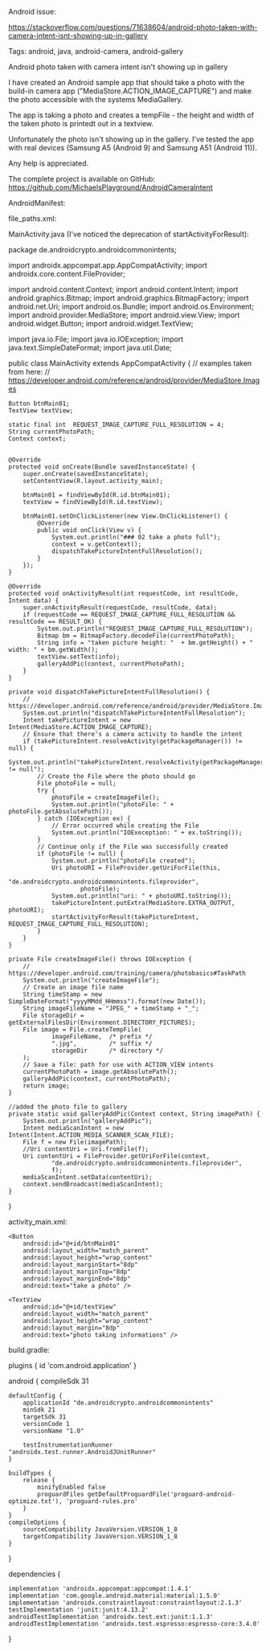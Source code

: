 Android issue:

https://stackoverflow.com/questions/71638604/android-photo-taken-with-camera-intent-isnt-showing-up-in-gallery

Tags: android, java, android-camera, android-gallery

Android photo taken with camera intent isn't showing up in gallery

I have created an Android sample app that should take a photo with the
build-in camera app ("MediaStore.ACTION_IMAGE_CAPTURE") and make
the photo accessible with the systems MediaGallery.

The app is taking a photo and creates a tempFile - the height and width 
of the taken photo is printedt out in a textview.

Unfortunately the photo isn't showing up in the gallery. I've tested the app 
with real devices (Samsung A5 (Android 9) and Samsung A51 (Android 11)).

Any help is appreciated.

The complete project is available on GitHub: https://github.com/MichaelsPlayground/AndroidCameraIntent

AndroidManifest:

<?xml version="1.0" encoding="utf-8"?>
<manifest xmlns:android="http://schemas.android.com/apk/res/android"
package="de.androidcrypto.androidcommonintents">
<uses-feature android:name="android.hardware.camera"
android:required="true" />
<uses-permission android:name="android.permission.WRITE_EXTERNAL_STORAGE"/>
<application
android:requestLegacyExternalStorage="true"
android:allowBackup="true"
android:icon="@mipmap/ic_launcher"
android:label="@string/app_name"
android:roundIcon="@mipmap/ic_launcher_round"
android:supportsRtl="true"
android:theme="@style/Theme.AndroidCommonIntents">
<activity
android:name=".MainActivity"
android:exported="true">
<intent-filter>
<action android:name="android.intent.action.MAIN" />
<category android:name="android.intent.category.LAUNCHER" />
</intent-filter>
<intent-filter>
<action android:name="android.media.action.IMAGE_CAPTURE" />
<category android:name="android.intent.category.DEFAULT" />
</intent-filter>
</activity>
<provider
android:name="androidx.core.content.FileProvider"
android:authorities="de.androidcrypto.androidcommonintents.fileprovider"
android:exported="false"
android:grantUriPermissions="true">
<meta-data
android:name="android.support.FILE_PROVIDER_PATHS"
android:resource="@xml/file_paths" />
</provider>
</application>
</manifest>

file_paths.xml:

<?xml version="1.0" encoding="utf-8"?>
<paths xmlns:android="http://schemas.android.com/apk/res/android">
    <external-files-path name="my_images" path="Pictures" />
</paths>

MainActivity.java (I've noticed the deprecation of startActivityForResult):

package de.androidcrypto.androidcommonintents;

import androidx.appcompat.app.AppCompatActivity;
import androidx.core.content.FileProvider;

import android.content.Context;
import android.content.Intent;
import android.graphics.Bitmap;
import android.graphics.BitmapFactory;
import android.net.Uri;
import android.os.Bundle;
import android.os.Environment;
import android.provider.MediaStore;
import android.view.View;
import android.widget.Button;
import android.widget.TextView;

import java.io.File;
import java.io.IOException;
import java.text.SimpleDateFormat;
import java.util.Date;

public class MainActivity extends AppCompatActivity {
// examples taken from here:
// https://developer.android.com/reference/android/provider/MediaStore.Images

    Button btnMain01;
    TextView textView;

    static final int  REQUEST_IMAGE_CAPTURE_FULL_RESOLUTION = 4;
    String currentPhotoPath;
    Context context;


    @Override
    protected void onCreate(Bundle savedInstanceState) {
        super.onCreate(savedInstanceState);
        setContentView(R.layout.activity_main);

        btnMain01 = findViewById(R.id.btnMain01);
        textView = findViewById(R.id.textView);

        btnMain01.setOnClickListener(new View.OnClickListener() {
            @Override
            public void onClick(View v) {
                System.out.println("### 02 take a photo full");
                context = v.getContext();
                dispatchTakePictureIntentFullResolution();
            }
        });
    }

    @Override
    protected void onActivityResult(int requestCode, int resultCode, Intent data) {
        super.onActivityResult(requestCode, resultCode, data);
        if (requestCode == REQUEST_IMAGE_CAPTURE_FULL_RESOLUTION && resultCode == RESULT_OK) {
            System.out.println("REQUEST_IMAGE_CAPTURE_FULL_RESOLUTION");
            Bitmap bm = BitmapFactory.decodeFile(currentPhotoPath);
            String info = "taken picture height: "  + bm.getHeight() + " width: " + bm.getWidth();
            textView.setText(info);
            galleryAddPic(context, currentPhotoPath);
        }
    }

    private void dispatchTakePictureIntentFullResolution() {
        // https://developer.android.com/reference/android/provider/MediaStore.Images#TaskPath
        System.out.println("dispatchTakePictureIntentFullResolution");
        Intent takePictureIntent = new Intent(MediaStore.ACTION_IMAGE_CAPTURE);
        // Ensure that there's a camera activity to handle the intent
        if (takePictureIntent.resolveActivity(getPackageManager()) != null) {
            System.out.println("takePictureIntent.resolveActivity(getPackageManager()) != null");
            // Create the File where the photo should go
            File photoFile = null;
            try {
                photoFile = createImageFile();
                System.out.println("photoFile: " + photoFile.getAbsolutePath());
            } catch (IOException ex) {
                // Error occurred while creating the File
                System.out.println("IOExeception: " + ex.toString());
            }
            // Continue only if the File was successfully created
            if (photoFile != null) {
                System.out.println("photoFile created");
                Uri photoURI = FileProvider.getUriForFile(this,
                        "de.androidcrypto.androidcommonintents.fileprovider",
                        photoFile);
                System.out.println("uri: " + photoURI.toString());
                takePictureIntent.putExtra(MediaStore.EXTRA_OUTPUT, photoURI);
                startActivityForResult(takePictureIntent, REQUEST_IMAGE_CAPTURE_FULL_RESOLUTION);
            }
        }
    }

    private File createImageFile() throws IOException {
        // https://developer.android.com/training/camera/photobasics#TaskPath
        System.out.println("createImageFile");
        // Create an image file name
        String timeStamp = new SimpleDateFormat("yyyyMMdd_HHmmss").format(new Date());
        String imageFileName = "JPEG_" + timeStamp + "_";
        File storageDir = getExternalFilesDir(Environment.DIRECTORY_PICTURES);
        File image = File.createTempFile(
                imageFileName,  /* prefix */
                ".jpg",         /* suffix */
                storageDir      /* directory */
        );
        // Save a file: path for use with ACTION_VIEW intents
        currentPhotoPath = image.getAbsolutePath();
        galleryAddPic(context, currentPhotoPath);
        return image;
    }

    //added the photo file to gallery
    private static void galleryAddPic(Context context, String imagePath) {
        System.out.println("galleryAddPic");
        Intent mediaScanIntent = new Intent(Intent.ACTION_MEDIA_SCANNER_SCAN_FILE);
        File f = new File(imagePath);
        //Uri contentUri = Uri.fromFile(f);
        Uri contentUri = FileProvider.getUriForFile(context,
                "de.androidcrypto.androidcommonintents.fileprovider",
                f);
        mediaScanIntent.setData(contentUri);
        context.sendBroadcast(mediaScanIntent);
    }
}

activity_main.xml:

<?xml version="1.0" encoding="utf-8"?>
<LinearLayout xmlns:android="http://schemas.android.com/apk/res/android"
xmlns:app="http://schemas.android.com/apk/res-auto"
xmlns:tools="http://schemas.android.com/tools"
android:layout_width="match_parent"
android:layout_height="match_parent"
android:orientation="vertical"
tools:context=".MainActivity">

    <Button
        android:id="@+id/btnMain01"
        android:layout_width="match_parent"
        android:layout_height="wrap_content"
        android:layout_marginStart="8dp"
        android:layout_marginTop="8dp"
        android:layout_marginEnd="8dp"
        android:text="take a photo" />

    <TextView
        android:id="@+id/textView"
        android:layout_width="match_parent"
        android:layout_height="wrap_content"
        android:layout_margin="8dp"
        android:text="photo taking informations" />

</LinearLayout>

build.gradle:

plugins {
id 'com.android.application'
}

android {
compileSdk 31

    defaultConfig {
        applicationId "de.androidcrypto.androidcommonintents"
        minSdk 21
        targetSdk 31
        versionCode 1
        versionName "1.0"

        testInstrumentationRunner "androidx.test.runner.AndroidJUnitRunner"
    }

    buildTypes {
        release {
            minifyEnabled false
            proguardFiles getDefaultProguardFile('proguard-android-optimize.txt'), 'proguard-rules.pro'
        }
    }
    compileOptions {
        sourceCompatibility JavaVersion.VERSION_1_8
        targetCompatibility JavaVersion.VERSION_1_8
    }
}

dependencies {

    implementation 'androidx.appcompat:appcompat:1.4.1'
    implementation 'com.google.android.material:material:1.5.0'
    implementation 'androidx.constraintlayout:constraintlayout:2.1.3'
    testImplementation 'junit:junit:4.13.2'
    androidTestImplementation 'androidx.test.ext:junit:1.1.3'
    androidTestImplementation 'androidx.test.espresso:espresso-core:3.4.0'
}

